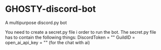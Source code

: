 # GHOSTY-discord-bot
A multipurpose discord.py bot


You need to create a secret.py file i  order to run the bot. The secret.py file has to contain the following things:
DiscordToken = ""
GuildID = 
open_ai_api_key = "" (for the chat with ai)
